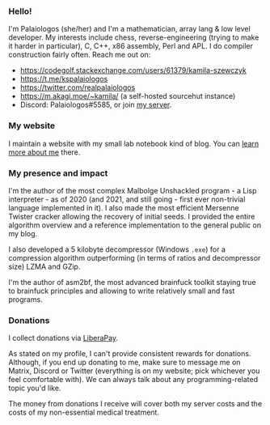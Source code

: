 ### Hello!

I'm Palaiologos (she/her) and I'm a mathematician, array lang & low level developer. My interests include chess, reverse-engineering (trying to make it harder in particular), C, C++, x86 assembly, Perl and APL. I do compiler construction fairly often. Reach me out on:
- https://codegolf.stackexchange.com/users/61379/kamila-szewczyk
- https://t.me/kspalaiologos
- https://twitter.com/realpalaiologos
- https://m.akagi.moe/~kamila/ (a self-hosted sourcehut instance)
- Discord: Palaiologos#5585, or join [my server](https://discord.gg/m4Wcenn).

### My website

I maintain a website with my small lab notebook kind of blog. You can [learn more about me](https://kamila.akagi.moe/about/) there.

### My presence and impact

I'm the author of the most complex Malbolge Unshackled program - a Lisp interpreter - as of 2020 (and 2021, and still going - first ever non-trivial language implemented in it). I also made the most efficient Mersenne Twister cracker allowing the recovery of initial seeds. I provided the entire algorithm overview and a reference implementation to the general public on my blog.

I also developed a 5 kilobyte decompressor (Windows `.exe`) for a compression algorithm outperforming (in terms of ratios and decompressor size) LZMA and GZip.

I'm the author of asm2bf, the most advanced brainfuck toolkit staying true to brainfuck principles and allowing to write relatively small and fast programs.

### Donations

I collect donations via [LiberaPay](https://liberapay.com/kspalaiologos/).

As stated on my profile, I can't provide consistent rewards for donations. Although, if you end up donating to me, make sure to message me on Matrix, Discord or Twitter (everything is on my website; pick whichever you feel comfortable with). We can always talk about any programming-related topic you'd like.

The money from donations I receive will cover both my server costs and the costs of my non-essential medical treatment.
